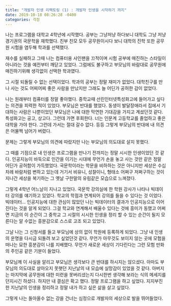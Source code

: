 ```yaml
---
title: "개발자 인생 리팩토링 (1) : 개발자 인생을 시작하기 까지"
date: 2019-10-18 08:26:28 -0400
categories: 걱정
---
```


나는 프로그램을 대학교 4학년에 시작했다. 공부는 그냥저냥 하다보니
대학도 그냥 저냥 경기권의 국문학을 재학했다.
친부 친모 모두 공무원이시다 보니 대학의 진학 또한 공무원 시험을 염두해 학과를 선택했다.

재수를 실패하고 그때 나는 컴퓨터용 사인팬을 끄적이며 시험 공부에 매진하는 스타일이 아니라는
것을 예전부터 깨닫고 있었다. 그럼에도 불구하고 부모님의 바람대로 공무원에 매진하기위해 
생각없이 선택한 학과였다.

그 시절 되돌릴 수 없는 선택이었다. 학과의 공부는 정말 재미가 없었다. 대학친구를 만나
사는 것도 어찌어찌 좋은 사람을 만났지만 그래도 늘 어딘가 공허한 감이 없었다.

나는 원래부터 컴퓨터를 정말 좋아했다. 
중학교때 선린인터넷특성화고에 들어가고 싶다는 의견을 피력한 적이 있었다.
부모님은 반대를 했었다. 동생이 발달장애라서 집에서 기대하는 사람은 나뿐이었던 부모님은 
나에 대한 막연한 기대감을 가지고 계셨던것 같다. 특성화고는 공고, 상고다. 그런데 가면 후회한다.
너는 인문계 고등학교를 졸업하고 좋은 대학을 가야 한다. 그런데 가서는 절대 갈수 없다. 등등
그렇게 부모님의 반대에 내 의견은 어물쩍 넘어가 버렸다. 

문제는 그렇게 부모님의 의견에 따랐지만 나는 부모님의 의도대로 살지 못했다. 

그 때를 기점으로 내 인생은 프로그램을 만나기 전까지는 정말 시시한 인생이었던 것 같다. 
인공지능이 바둑으로 인간을 이기는 시대에 무언가 손을 놓고 사는 것만 같은 정말 어딘가
공허함이 가득했었다. 국문학이라는 학문을 비하하는 것은 아니지만 세상은 수십차례 바람처럼 변하고 있는데
거기서 비유니, 성찰이니, 형태소 어쩌구 저쩌구하는 것이 지나간 세상을 복기하는 그 옛날 구한말의 유림같은 모습으로 느껴졌다.

그렇게 4학년 어느날이 지나고 있었다. 국문학 강의실에 한 학원 강사가 나타나 빅데이터 강의를 얘기하고 있었다.
학교의 학점과 연계되어 강의를 들을 수 있다는 것 이었다. 빅데이터... 인공지능에 대한 관심이 많았던 나는 빅데이터의 
결과가 인공지능으로 이어진다는 것을 알게 되었다. 그걸 학교와 연계해서 배울수 있다는 것에 흥미가 동했고 어쩌면 지금의
이 순간이 그 중학교 그 시절의 시시한 인생을 정리 할 수 있는 순간이 될지 모른다는 알 수없는 흥분감으로 스스로 고조 되고 있었다.

그날 나는 그 신청서를 들고 부모님에 상의 없이 학원에 등록하게 되었다. 그냥 내 인생의 운명을 다시금 되돌려 보고 싶었던것
같다. 무언가 아무것도 보이지 않는 곳에 모험을 떠나는 묘한 흥분감이 나를 지배했다. 무언가 새로운 세상이 기다린다는 그런
모험 만화의 주인공 같은 기분이 들었다.

부모님께 이 사실을 알리고 부모님은 생각보다 큰 반대를 하시지는 않으셨다. 
아마도 부모님의 의도대로 살아오지 못햇던 지난날의 내 모습에 실망감이 있었을 것 같다. 
아버지는 마지막에 공무원에 대한 미련을 못버리셨는지 다시한번 생각해 보라는 식의 메세지를 던지시긴 하셨다.
하지만 내 결심은 확고 했다. 정말 프로그램을 하고 싶었다. 지지부진한 지난날의 인생을 정리하고 정말 내가 하고 싶은 삶을 
살고 싶었다. 

그렇게 나는 돌아올수 없는 강을 건너는 심정으로 개발자의 세상으로 발을 뛰어들었다.


